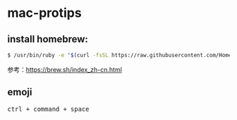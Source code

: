 # mac-protips

## install homebrew:

```bash
$ /usr/bin/ruby -e "$(curl -fsSL https://raw.githubusercontent.com/Homebrew/install/master/install)"
```

参考：https://brew.sh/index_zh-cn.html

## emoji

<kbd>ctrl + command + space</kbd>
